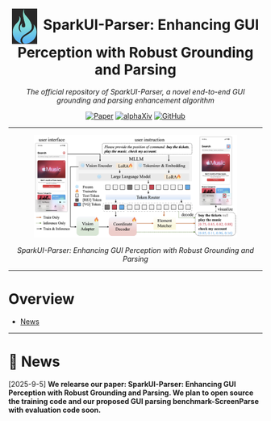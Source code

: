 <h1 align="center">
  <img src="./assets/sparkui_logo.png" width="50" style="vertical-align: middle; margin-right: 5px;" />
  SparkUI-Parser: Enhancing GUI Perception with Robust Grounding and Parsing
</h1>

<div align="center">

<p><em>The official repository of SparkUI-Parser, a novel end-to-end GUI grounding and parsing enhancement algorithm</em></p>

[![Paper](https://img.shields.io/badge/Paper-2509.04908-CC0000?style=for-the-badge&logo=arxiv&logoColor=red)](https://arxiv.org/abs/2509.04908)
[![alphaXiv](https://img.shields.io/badge/alphaXiv-2509.04908-1f8ceb?style=for-the-badge)](https://www.alphaxiv.org/abs/2509.04908)
[![GitHub](https://img.shields.io/badge/CODE-SparkUI--Parser-000000?style=for-the-badge&logo=github)](https://github.com/antgroup/SparkUI-Parser)
</div>

---

<div align="center">
  <img src="./assets/method.png" alt="SparkUI-Parser Framework" width="80%" />
  <p><em>SparkUI-Parser: Enhancing GUI Perception with Robust Grounding and Parsing</em></p>
</div>

---

# Overview

* [News](#news)

---

# 🎉 News

[2025-9-5] **We relearse our paper: SparkUI-Parser: Enhancing GUI Perception with Robust Grounding and Parsing. We plan to open source the training code and our proposed GUI parsing benchmark-ScreenParse with evaluation code soon.**
